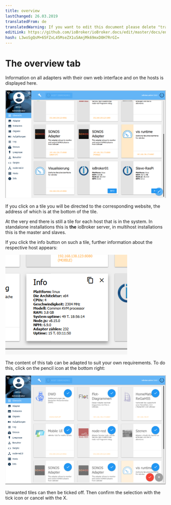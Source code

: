 ```yaml
---
title: overview
lastChanged: 26.03.2019
translatedFrom: de
translatedWarning: If you want to edit this document please delete "translatedFrom" field, elsewise this document will be translated automatically again
editLink: https://github.com/ioBroker/ioBroker.docs/edit/master/docs/en/admin/overview.md
hash: L3woSgQsM+65FZxL45MseZX1u5AmjMk69mxD0H7RrGI=
---
```

# The overview tab
Information on all adapters with their own web interface and on the hosts is displayed here.

![The overview tab](../../de/admin/media/ADMIN_Uebersicht.png)

If you click on a tile you will be directed to the corresponding website, the address of which is at the bottom of the tile.

At the very end there is still a tile for each host that is in the system. In standalone installations this is **the** ioBroker server, in multihost installations this is the master and slaves.

If you click the info button on such a tile, further information about the respective host appears:

![The overview tab](../../de/admin/media/ADMIN_Uebersicht_host.png)

The content of this tab can be adapted to suit your own requirements. To do this, click on the pencil icon at the bottom right:

![The overview tab](../../de/admin/media/ADMIN_Uebersicht_edit.png)

Unwanted tiles can then be ticked off. Then confirm the selection with the tick icon or cancel with the X.